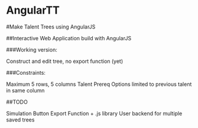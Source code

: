 AngularTT
=========

#Make Talent Trees using AngularJS

##Interactive Web Application build with AngularJS

###Working version: 

Construct and edit tree, no export function (yet)

###Constraints:

Maximum 5 rows, 5 columns
Talent Prereq Options limited to previous talent in same column

##TODO

Simulation Button
Export Function + .js library
User backend for multiple saved trees
